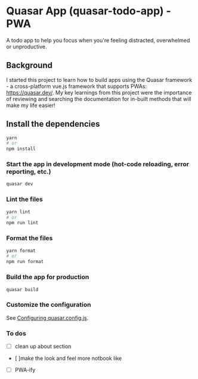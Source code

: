 # Quasar App (quasar-todo-app) - PWA

A todo app to help you focus when you're feeling distracted, overwhelmed or unproductive.

## Background

I started this project to learn how to build apps using the Quasar framework - a cross-platform vue.js framework that supports PWAs: https://quasar.dev/. My key learnings from this project were the importance of reviewing and searching the documentation for in-built methods that will make my life easier!

## Install the dependencies

```bash
yarn
# or
npm install
```

### Start the app in development mode (hot-code reloading, error reporting, etc.)

```bash
quasar dev
```

### Lint the files

```bash
yarn lint
# or
npm run lint
```

### Format the files

```bash
yarn format
# or
npm run format
```

### Build the app for production

```bash
quasar build
```

### Customize the configuration

See [Configuring quasar.config.js](https://v2.quasar.dev/quasar-cli-vite/quasar-config-js).

### To dos

- [ ] clean up about section
- [ ]make the look and feel more notbook like
- [ ] PWA-ify
